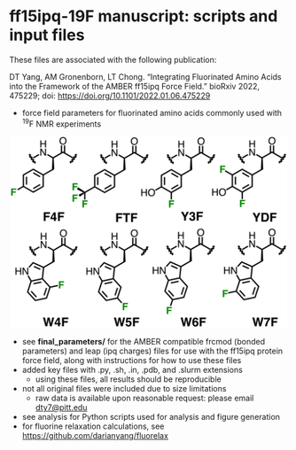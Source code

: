 # ff15ipq-19F manuscript: scripts and input files

These files are associated with the following publication:  

DT Yang, AM Gronenborn, LT Chong. “Integrating Fluorinated Amino Acids into the Framework of the AMBER ff15ipq Force Field.” bioRxiv 2022, 475229; doi: https://doi.org/10.1101/2022.01.06.475229

* force field parameters for fluorinated amino acids commonly used with <sup>19</sup>F NMR experiments
<p align="center">
   <img src="docs/19F_ipq_structures.png" alt="19F-IPQ Structures" width="500">
</p>

* see **final_parameters/** for the AMBER compatible frcmod (bonded parameters) and leap (ipq charges) files for use with the ff15ipq protein force field, along with instructions for how to use these files
* added key files with .py, .sh, .in, .pdb, and .slurm extensions
    * using these files, all results should be reproducible
* not all original files were included due to size limitations
    * raw data is available upon reasonable request: please email dty7@pitt.edu
* see analysis for Python scripts used for analysis and figure generation 
* for fluorine relaxation calculations, see https://github.com/darianyang/fluorelax

